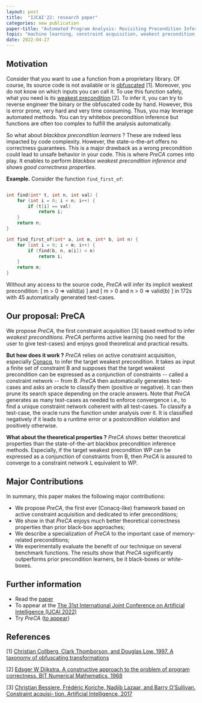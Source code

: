 ```yaml
---
layout: post
title:  "IJCAI'22: research paper"
categories: new publication
paper-title: "Automated Program Analysis: Revisiting Precondition Inference through Constraint Acquisition"
topic: "machine learning, constraint acquisition, weakest precondition, software engineering"
date: 2022-04-27
---
```


## Motivation

Consider that you want to use a function from a proprietary library. Of course, its source code is not available or is [obfuscated](https://en.wikipedia.org/wiki/Obfuscation_(software)) [1]. Moreover, you do not know on which inputs you can call it. To use this function safely, what you need is its [weakest precondition](https://en.wikipedia.org/wiki/Predicate_transformer_semantics) [2]. To infer it, you can try to reverse engineer the binary or the obfuscated code by hand. However, this is error prone, very hard and very time consuming. Thus, you may leverage automated methods. You can try whitebox precondition inference but functions are often too complex to fulfill the analysis automatically. 

So what about *blackbox precondition learners* ? These are indeed less impacted by code complexity. However, the state-o-the-art offers no correctness guarantees. This is a major drawback as a wrong precondition could lead to unsafe behavior in your code. This is where *PreCA* comes into play. It enables to perform *blackbox weakest precondition inference and shows good correctness properties*.

**Example.** Consider the function `find_first_of`:


```c

int find(int* t, int n, int val) {
    for (int i = 0; i < n; i++) {
        if (t[i] == val)
            return i;
    }
    return n;
}

int find_first_of(int* a, int m, int* b, int n) {
    for (int i = 0; i < m; i++) {
        if (find(b, n, a[i]) < n)
            return i;
    }
    return m;
}

```

Without any access to the source code, *PreCA* will infer its implicit weakest precondition: [ m > 0 => valid(a) ] and [ m > 0 and n > 0 => valid(b) ] in 172s with 45 automatically generated test-cases.


## Our proposal: PreCA

We propose *PreCA*, the first constraint acquisition [3] based method to infer *weakest preconditions*. 
*PreCA* performs active learning (no need for the user to give test-cases) and enjoys good theoretical and practical results.

**But how does it work ?** *PreCA* relies on active constraint acquisition, especially [Conacq](https://www.lirmm.fr/constraintacquisition/conacq.html), to infer the target weakest precondition. It takes as input a finite set of constraint B and supposes that the target weakest precondition can be expressed as a conjunction of constraints -- called a constraint network -- from B. *PreCA* then automatically generates test-cases and asks an oracle to classify them (positive or negative). It can then prune its search space depending on the oracle answers. Note that *PreCA* generates as many test-cases as needed to enforce convergence i.e., to find a unique constraint network coherent with all test-cases. To classify a test-case, the oracle runs the function under analysis over it. It is classified negatively if it leads to a runtime error or a postcondition violation and positively otherwise.

**What about the theoretical properties ?** *PreCA* shows better theoretical properties than the state-of-the-art blackbox precondition inference methods.
Especially, if the target weakest precondition WP can be expressed as a conjunction of constraints from B, then *PreCA* is assured to converge to a constraint network L equivalent to WP. 


## Major Contributions

In summary, this paper makes the following major contributions:
* We propose *PreCA*, the first ever (Conacq-like) framework based on active constraint acquisition and dedicated to infer preconditions;
* We show in that *PreCA* enjoys much better theoretical correctness properties than prior black-box approaches;
* We describe a specialization of *PreCA* to the important case of memory-related preconditions;
* We experimentally evaluate the benefit of our technique on several benchmark functions. The results show that *PreCA* significantly outperforms prior precondition learners, be it black-boxes or white-boxes.

## Further information

* Read the [paper](/assets/publications/papers/2022-ijcai22.pdf)
* To appear at the [The 31st International Joint Conference on Artificial Intelligence (IJCAI 2022)](https://ijcai-22.org/) 
* Try *PreCA* ([to appear](https://github.com/binsec/preca))

## References

[1] [Christian Collberg, Clark Thomborson, and Douglas Low. 1997. A taxonomy of obfuscating transformations](https://citeseerx.ist.psu.edu/viewdoc/download?doi=10.1.1.68.2651&rep=rep1&type=pdf)

[2] [Edsger W Dijkstra. A constructive approach to the problem of program correctness. BIT Numerical Mathematics, 1968](https://link.springer.com/article/10.1007/BF01933419)

[3] [Christian Bessiere, Frédéric Koriche, Nadjib Lazaar, and Barry O’Sullivan. Constraint acquisi- tion. Artificial Intelligence, 2017](https://www.sciencedirect.com/science/article/pii/S0004370215001162)

